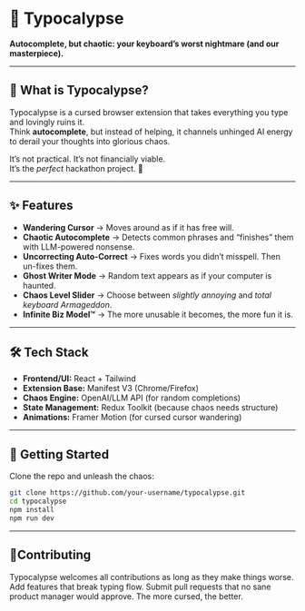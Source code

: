 # 🔮 Typocalypse

**Autocomplete, but chaotic: your keyboard’s worst nightmare (and our masterpiece).**

---

## 🧨 What is Typocalypse?
Typocalypse is a cursed browser extension that takes everything you type and lovingly ruins it.  
Think **autocomplete**, but instead of helping, it channels unhinged AI energy to derail your thoughts into glorious chaos.  

It’s not practical. It’s not financially viable.  
It’s the *perfect* hackathon project. 🚀

---

## ✨ Features
- **Wandering Cursor** → Moves around as if it has free will.  
- **Chaotic Autocomplete** → Detects common phrases and “finishes” them with LLM-powered nonsense.  
- **Uncorrecting Auto-Correct** → Fixes words you didn’t misspell. Then un-fixes them.  
- **Ghost Writer Mode** → Random text appears as if your computer is haunted.  
- **Chaos Level Slider** → Choose between *slightly annoying* and *total keyboard Armageddon*.  
- **Infinite Biz Model™** → The more unusable it becomes, the more fun it is.  

---

## 🛠️ Tech Stack
- **Frontend/UI:** React + Tailwind  
- **Extension Base:** Manifest V3 (Chrome/Firefox)  
- **Chaos Engine:** OpenAI/LLM API (for random completions)  
- **State Management:** Redux Toolkit (because chaos needs structure)  
- **Animations:** Framer Motion (for cursed cursor wandering)  

---

## 🚀 Getting Started
Clone the repo and unleash the chaos:

```bash
git clone https://github.com/your-username/typocalypse.git
cd typocalypse
npm install
npm run dev
```
---

## 🤟Contributing

Typocalypse welcomes all contributions as long as they make things worse.
Add features that break typing flow.
Submit pull requests that no sane product manager would approve.
The more cursed, the better.
